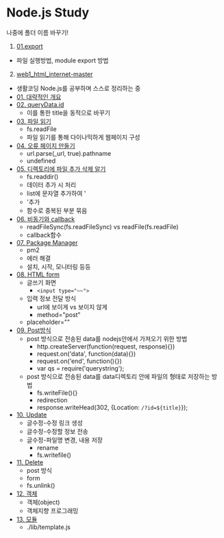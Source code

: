 # Node.js Study

나중에 폴더 이름 바꾸기!

1) <a href="./01.export">01.export</a>
  - 파일 실행방법, module export 방법

2) <a href="./web1_html_internet-master">web1_html_internet-master</a>
  - 생활코딩 Node.js를 공부하며 스스로 정리하는 중
  - <a href="./web1_html_internet-master/01">01. 대략적인 개요</a>
  - <a href="./web1_html_internet-master/02">02. queryData.id</a>
    - 이를 통한 title을 동적으로 바꾸기
  - <a href="./web1_html_internet-master/03">03. 파일 읽기</a>
    - fs.readFile
    - 파일 읽기를 통해 다이나믹하게 웹페이지 구성
  - <a href="./web1_html_internet-master/04">04. 오류 페이지 만들기</a>
    - url.parse(_url, true).pathname
    - undefined
  - <a href="./web1_html_internet-master/05">05. 디렉토리에 파일 추가 삭제 알기</a>
    - fs.readdir()
    - 데이터 추가 시 처리
    - list에 문자열 추가하여 '<li>'추가
    - 함수로 중복된 부분 묶음
  - <a href="./web1_html_internet-master/06">06. 비동기와 callback</a>
    - readFileSync(fs.readFileSync) vs readFile(fs.readFile)
    - callback함수
  - <a href="./web1_html_internet-master/07">07. Package Manager</a>
    - pm2
    - 에러 해결
    - 설치, 시작, 모니터링 등등
  - <a href="./web1_html_internet-master/08">08. HTML form</a>
    - 글쓰기 화면
      - `<input type="~~">`
    - 입력 정보 전달 방식
      - url에 보이게 vs 보이지 않게
      - method="post"
    - placeholder=""
  - <a href="./web1_html_internet-master/09">09. Post방식</a>
    - post 방식으로 전송된 data를 nodejs안에서 가져오기 위한 방법
      - http.createServer(function(request, response){})
      - request.on('data', function(data){})
      - request.on('end', function(){})
      - var qs = require('querystring');
    - post 방식으로 전송된 data를 data디렉토리 안에 파일의 형태로 저장하는 방법
      - fs.writeFile(){}
      - redirection
      - response.writeHead(302, {Location: `/?id=${title}`});
  - <a href="./web1_html_internet-master/10">10. Update</a>
    - 글수정-수정 링크 생성
    - 글수정-수정할 정보 전송
    - 글수정-파일명 변경, 내용 저장
      - rename
      - fs.writefile()
  - <a href="./web1_html_internet-master/11">11. Delete</a>
    - post 방식
    - form 
    - fs.unlink()
  - <a href="./web1_html_internet-master/12">12. 객체</a>
    - 객체(object)
    - 객체지향 프로그래밍
  - <a href="./web1_html_internet-master/13">13. 모듈</a>
    - ./lib/template.js




